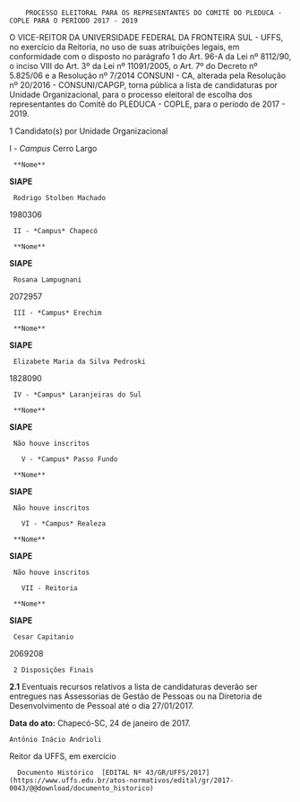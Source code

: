         PROCESSO ELEITORAL PARA OS REPRESENTANTES DO COMITÊ DO PLEDUCA - COPLE PARA O PERÍODO 2017 - 2019  

O VICE-REITOR DA UNIVERSIDADE FEDERAL DA FRONTEIRA SUL - UFFS, no exercício da Reitoria, no uso de suas atribuições legais, em conformidade com o disposto no parágrafo 1 do Art. 96-A da Lei nº 8112/90, o inciso VIII do Art. 3º da Lei nº 11091/2005, o Art. 7º do Decreto nº 5.825/06 e a Resolução nº 7/2014 CONSUNI - CA, alterada pela Resolução nº 20/2016 - CONSUNI/CAPGP, torna pública a lista de candidaturas por Unidade Organizacional, para o processo eleitoral de escolha dos representantes do Comitê do PLEDUCA - COPLE, para o período de 2017 - 2019.

 1 Candidato(s) por Unidade Organizacional

 I - *Campus* Cerro Largo

     **Nome**

   **SIAPE**

     Rodrigo Stolben Machado

   1980306

     II - *Campus* Chapecó

     **Nome**

   **SIAPE**

     Rosana Lampugnani

   2072957

     III - *Campus* Erechim

     **Nome**

   **SIAPE**

     Elizabete Maria da Silva Pedroski

   1828090

     IV - *Campus* Laranjeiras do Sul

     **Nome**

   **SIAPE**

     Não houve inscritos

       V - *Campus* Passo Fundo

     **Nome**

   **SIAPE**

     Não houve inscritos

       VI - *Campus* Realeza

     **Nome**

   **SIAPE**

     Não houve inscritos

       VII - Reitoria

     **Nome**

   **SIAPE**

     Cesar Capitanio

   2069208

     2 Disposições Finais

 **2.1** Eventuais recursos relativos a lista de candidaturas deverão ser entregues nas Assessorias de Gestão de Pessoas ou na Diretoria de Desenvolvimento de Pessoal até o dia 27/01/2017.

  

   **Data do ato:** Chapecó-SC, 24 de janeiro de 2017.   
 

    Antônio Inácio Andrioli   
 Reitor da UFFS, em exercício 

      Documento Histórico  [EDITAL Nº 43/GR/UFFS/2017](https://www.uffs.edu.br/atos-normativos/edital/gr/2017-0043/@@download/documento_historico)     
      